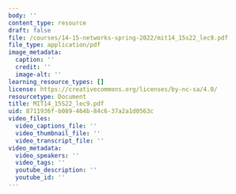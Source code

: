 ```yaml
---
body: ''
content_type: resource
draft: false
file: /courses/14-15-networks-spring-2022/mit14_15s22_lec9.pdf
file_type: application/pdf
image_metadata:
  caption: ''
  credit: ''
  image-alt: ''
learning_resource_types: []
license: https://creativecommons.org/licenses/by-nc-sa/4.0/
resourcetype: Document
title: MIT14_15S22_lec9.pdf
uid: 8711936f-b089-464b-84c6-37a2a1d0563c
video_files:
  video_captions_file: ''
  video_thumbnail_file: ''
  video_transcript_file: ''
video_metadata:
  video_speakers: ''
  video_tags: ''
  youtube_description: ''
  youtube_id: ''
---
```

